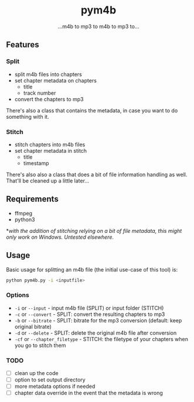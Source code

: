 <div align="center">
  <h1>pym4b</h1>
  <p>...m4b to mp3 to m4b to mp3 to...</p>
</div>

## Features

### Split

- split m4b files into chapters
- set chapter metadata on chapters
  - title
  - track number
- convert the chapters to mp3

There's also a class that contains the metadata, in case you want to do something with it. 

### Stitch

- stitch chapters into m4b files
- set chapter metadata in stitch
  - title
  - timestamp
 
There's also also a class that does a bit of file information handling as well. That'll be cleaned up a little later...

## Requirements

- ffmpeg
- python3

\**with the addition of stitching relying on a bit of file metadata, this might only work on Windows. Untested elsewhere.*

## Usage

Basic usage for splitting an m4b file (the initial use-case of this tool) is:  
```bash
python pym4b.py -i <inputfile>
```

### Options

- `-i` or `--input` - input m4b file (SPLIT) or input folder (STITCH)
- `-c` or `--convert` - SPLIT: convert the resulting chapters to mp3
- `-b` or `--bitrate` - SPLIT: bitrate for the mp3 conversion (default: keep original bitrate)
- `-d` or `--delete` - SPLIT: delete the original m4b file after conversion
- `-cf` or `--chapter_filetype` - STITCH: the filetype of your chapters when you go to stitch them

### TODO

- [ ] clean up the code
- [ ] option to set output directory
- [ ] more metadata options if needed
- [ ] chapter data override in the event that the metadata is wrong
